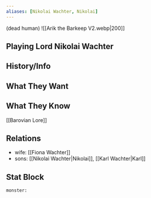 ```yaml
---
aliases: [Nikolai Wachter, Nikolai]
---
```

(dead human)
![[Arik the Barkeep V2.webp|200]]
## Playing Lord Nikolai Wachter

## History/Info

## What They Want

## What They Know
[[Barovian Lore]]

## Relations
- wife: [[Fiona Wachter]]
- sons: [[Nikolai Wachter|Nikolai]], [[Karl Wachter|Karl]]

## Stat Block

```statblock
monster:
```

```dataviewjs
```
